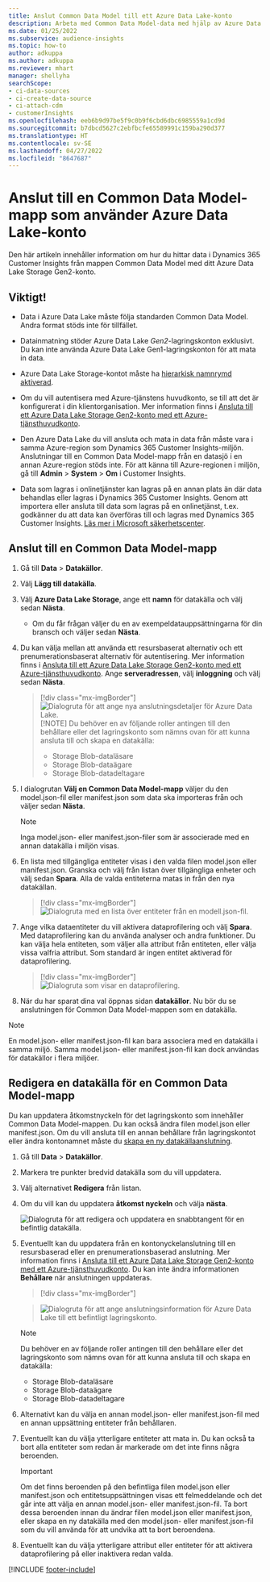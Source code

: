```yaml
---
title: Anslut Common Data Model till ett Azure Data Lake-konto
description: Arbeta med Common Data Model-data med hjälp av Azure Data Lake Storage.
ms.date: 01/25/2022
ms.subservice: audience-insights
ms.topic: how-to
author: adkuppa
ms.author: adkuppa
ms.reviewer: mhart
manager: shellyha
searchScope:
- ci-data-sources
- ci-create-data-source
- ci-attach-cdm
- customerInsights
ms.openlocfilehash: eeb6b9d97be5f9c0b9f6cbd6dbc6985559a1cd9d
ms.sourcegitcommit: b7dbcd5627c2ebfbcfe65589991c159ba290d377
ms.translationtype: HT
ms.contentlocale: sv-SE
ms.lasthandoff: 04/27/2022
ms.locfileid: "8647687"
---
```

# <a name="connect-to-a-common-data-model-folder-using-an-azure-data-lake-account"></a>Anslut till en Common Data Model-mapp som använder Azure Data Lake-konto

Den här artikeln innehåller information om hur du hittar data i Dynamics 365 Customer Insights från mappen Common Data Model med ditt Azure Data Lake Storage Gen2-konto.

## <a name="important-considerations"></a>Viktigt!

- Data i Azure Data Lake måste följa standarden Common Data Model. Andra format stöds inte för tillfället.

- Datainmatning stöder Azure Data Lake *Gen2*-lagringskonton exklusivt. Du kan inte använda Azure Data Lake Gen1-lagringskonton för att mata in data.

- Azure Data Lake Storage-kontot måste ha [hierarkisk namnrymd aktiverad](/azure/storage/blobs/data-lake-storage-namespace).

- Om du vill autentisera med Azure-tjänstens huvudkonto, se till att det är konfigurerat i din klientorganisation. Mer information finns i [Ansluta till ett Azure Data Lake Storage Gen2-konto med ett Azure-tjänsthuvudkonto](connect-service-principal.md).

- Den Azure Data Lake du vill ansluta och mata in data från måste vara i samma Azure-region som Dynamics 365 Customer Insights-miljön. Anslutningar till en Common Data Model-mapp från en datasjö i en annan Azure-region stöds inte. För att känna till Azure-regionen i miljön, gå till **Admin** > **System** > **Om** i Customer Insights.

- Data som lagras i onlinetjänster kan lagras på en annan plats än där data behandlas eller lagras i Dynamics 365 Customer Insights. Genom att importera eller ansluta till data som lagras på en onlinetjänst, t.ex. godkänner du att data kan överföras till och lagras med Dynamics 365 Customer Insights. [Läs mer i Microsoft säkerhetscenter](https://www.microsoft.com/trust-center).

## <a name="connect-to-a-common-data-model-folder"></a>Anslut till en Common Data Model-mapp

1. Gå till **Data** > **Datakällor**.

1. Välj **Lägg till datakälla**.

1. Välj **Azure Data Lake Storage**, ange ett **namn** för datakälla och välj sedan **Nästa**.

   - Om du får frågan väljer du en av exempeldatauppsättningarna för din bransch och väljer sedan **Nästa**. 

1. Du kan välja mellan att använda ett resursbaserat alternativ och ett prenumerationsbaserat alternativ för autentisering. Mer information finns i [Ansluta till ett Azure Data Lake Storage Gen2-konto med ett Azure-tjänsthuvudkonto](connect-service-principal.md). Ange **serveradressen**, välj **inloggning** och välj sedan **Nästa**.
   > [!div class="mx-imgBorder"]
   > ![Dialogruta för att ange nya anslutningsdetaljer för Azure Data Lake.](media/enter-new-storage-details.png)
   > [!NOTE]
   > Du behöver en av följande roller antingen till den behållare eller det lagringskonto som nämns ovan för att kunna ansluta till och skapa en datakälla:
   >  - Storage Blob-dataläsare
   >  - Storage Blob-dataägare
   >  - Storage Blob-datadeltagare

1. I dialogrutan **Välj en Common Data Model-mapp** väljer du den model.json-fil eller manifest.json som data ska importeras från och väljer sedan **Nästa**.
   > [!NOTE]
   > Inga model.json- eller manifest.json-filer som är associerade med en annan datakälla i miljön visas.

1. En lista med tillgängliga entiteter visas i den valda filen model.json eller manifest.json. Granska och välj från listan över tillgängliga enheter och välj sedan **Spara**. Alla de valda entiteterna matas in från den nya datakällan.
   > [!div class="mx-imgBorder"]
   > ![Dialogruta med en lista över entiteter från en modell.json-fil.](media/review-entities.png)

8. Ange vilka dataentiteter du vill aktivera dataprofilering och välj **Spara**. Med dataprofilering kan du använda analyser och andra funktioner. Du kan välja hela entiteten, som väljer alla attribut från entiteten, eller välja vissa valfria attribut. Som standard är ingen entitet aktiverad för dataprofilering.
   > [!div class="mx-imgBorder"]
   > ![Dialogruta som visar en dataprofilering.](media/dataprofiling-entities.png)

9. När du har sparat dina val öppnas sidan **datakällor**. Nu bör du se anslutningen för Common Data Model-mappen som en datakälla.

> [!NOTE]
> En model.json- eller manifest.json-fil kan bara associera med en datakälla i samma miljö. Samma model.json- eller manifest.json-fil kan dock användas för datakällor i flera miljöer.

## <a name="edit-a-common-data-model-folder-data-source"></a>Redigera en datakälla för en Common Data Model-mapp

Du kan uppdatera åtkomstnyckeln för det lagringskonto som innehåller Common Data Model-mappen. Du kan också ändra filen model.json eller manifest.json. Om du vill ansluta till en annan behållare från lagringskontot eller ändra kontonamnet måste du [skapa en ny datakällaanslutning](#connect-to-a-common-data-model-folder).

1. Gå till **Data** > **Datakällor**.

2. Markera tre punkter bredvid datakälla som du vill uppdatera.

3. Välj alternativet **Redigera** från listan.

4. Om du vill kan du uppdatera **åtkomst nyckeln** och välja **nästa**.

   ![Dialogruta för att redigera och uppdatera en snabbtangent för en befintlig datakälla.](media/edit-access-key.png)

5. Eventuellt kan du uppdatera från en kontonyckelanslutning till en resursbaserad eller en prenumerationsbaserad anslutning. Mer information finns i [Ansluta till ett Azure Data Lake Storage Gen2-konto med ett Azure-tjänsthuvudkonto](connect-service-principal.md). Du kan inte ändra informationen **Behållare** när anslutningen uppdateras.
   > [!div class="mx-imgBorder"]

   > ![Dialogruta för att ange anslutningsinformation för Azure Data Lake till ett befintligt lagringskonto.](media/enter-existing-storage-details.png)

   > [!NOTE]
   > Du behöver en av följande roller antingen till den behållare eller det lagringskonto som nämns ovan för att kunna ansluta till och skapa en datakälla:
   >  - Storage Blob-dataläsare
   >  - Storage Blob-dataägare
   >  - Storage Blob-datadeltagare


6. Alternativt kan du välja en annan model.json- eller manifest.json-fil med en annan uppsättning entiteter från behållaren.

7. Eventuellt kan du välja ytterligare entiteter att mata in. Du kan också ta bort alla entiteter som redan är markerade om det inte finns några beroenden.

   > [!IMPORTANT]
   > Om det finns beroenden på den befintliga filen model.json eller manifest.json och entitetsuppsättningen visas ett felmeddelande och det går inte att välja en annan model.json- eller manifest.json-fil. Ta bort dessa beroenden innan du ändrar filen model.json eller manifest.json, eller skapa en ny datakälla med den model.json- eller manifest.json-fil som du vill använda för att undvika att ta bort beroendena.

8. Eventuellt kan du välja ytterligare attribut eller entiteter för att aktivera dataprofilering på eller inaktivera redan valda.   


[!INCLUDE [footer-include](includes/footer-banner.md)]
